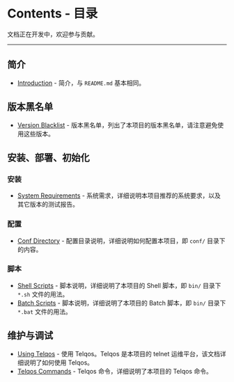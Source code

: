 # Contents - 目录

文档正在开发中，欢迎参与贡献。

--- 

## 简介

- [Introduction](./Introduction.md) - 简介，与 `README.md` 基本相同。

## 版本黑名单

- [Version Blacklist](./VersionBlacklist.md) - 版本黑名单，列出了本项目的版本黑名单，请注意避免使用这些版本。

## 安装、部署、初始化

### 安装

- [System Requirements](./SystemRequirements.md) - 系统需求，详细说明本项目推荐的系统要求，以及其它版本的测试报告。

### 配置

- [Conf Directory](./ConfDirectory.md) - 配置目录说明，详细说明如何配置本项目，即 `conf/` 目录下的内容。

### 脚本

- [Shell Scripts](./ShellScripts.md) - 脚本说明，详细说明了本项目的 Shell 脚本，即 `bin/` 目录下 `*.sh` 文件的用法。
- [Batch Scripts](./BatchScripts.md) - 脚本说明，详细说明了本项目的 Batch 脚本，即 `bin/` 目录下 `*.bat` 文件的用法。

## 维护与调试

- [Using Telqos](./UsingTelqos.md) - 使用 Telqos。Telqos 是本项目的 telnet 运维平台，该文档详细说明了如何使用 Telqos。
- [Telqos Commands](./TelqosCommands.md) - Telqos 命令，详细说明了本项目的 Telqos 命令。
